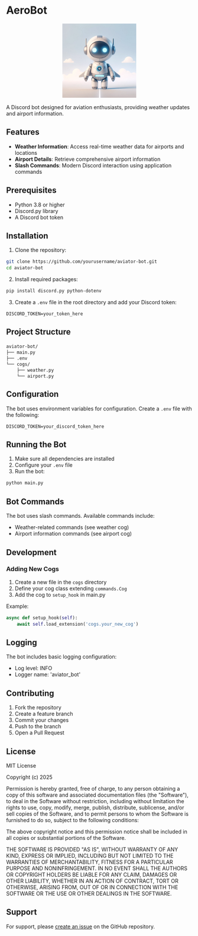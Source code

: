 # AeroBot
<p align="center">
  <img src="583a204f-875b-46f3-8068-2da0b4d96195.webp" alt="AviatorBot Logo" width="200"/>
</p>
A Discord bot designed for aviation enthusiasts, providing weather updates and airport information.

## Features

- **Weather Information**: Access real-time weather data for airports and locations
- **Airport Details**: Retrieve comprehensive airport information
- **Slash Commands**: Modern Discord interaction using application commands

## Prerequisites

- Python 3.8 or higher
- Discord.py library
- A Discord bot token

## Installation

1. Clone the repository:
```bash
git clone https://github.com/yourusername/aviator-bot.git
cd aviator-bot
```

2. Install required packages:
```bash
pip install discord.py python-dotenv
```

3. Create a `.env` file in the root directory and add your Discord token:
```env
DISCORD_TOKEN=your_token_here
```

## Project Structure

```
aviator-bot/
├── main.py
├── .env
└── cogs/
    ├── weather.py
    └── airport.py
```

## Configuration

The bot uses environment variables for configuration. Create a `.env` file with the following:

```env
DISCORD_TOKEN=your_discord_token_here
```

## Running the Bot

1. Make sure all dependencies are installed
2. Configure your `.env` file
3. Run the bot:
```bash
python main.py
```

## Bot Commands

The bot uses slash commands. Available commands include:
- Weather-related commands (see weather cog)
- Airport information commands (see airport cog)

## Development

### Adding New Cogs

1. Create a new file in the `cogs` directory
2. Define your cog class extending `commands.Cog`
3. Add the cog to `setup_hook` in main.py

Example:
```python
async def setup_hook(self):
    await self.load_extension('cogs.your_new_cog')
```

## Logging

The bot includes basic logging configuration:
- Log level: INFO
- Logger name: 'aviator_bot'

## Contributing

1. Fork the repository
2. Create a feature branch
3. Commit your changes
4. Push to the branch
5. Open a Pull Request

## License

MIT License

Copyright (c) 2025

Permission is hereby granted, free of charge, to any person obtaining a copy
of this software and associated documentation files (the "Software"), to deal
in the Software without restriction, including without limitation the rights
to use, copy, modify, merge, publish, distribute, sublicense, and/or sell
copies of the Software, and to permit persons to whom the Software is
furnished to do so, subject to the following conditions:

The above copyright notice and this permission notice shall be included in all
copies or substantial portions of the Software.

THE SOFTWARE IS PROVIDED "AS IS", WITHOUT WARRANTY OF ANY KIND, EXPRESS OR
IMPLIED, INCLUDING BUT NOT LIMITED TO THE WARRANTIES OF MERCHANTABILITY,
FITNESS FOR A PARTICULAR PURPOSE AND NONINFRINGEMENT. IN NO EVENT SHALL THE
AUTHORS OR COPYRIGHT HOLDERS BE LIABLE FOR ANY CLAIM, DAMAGES OR OTHER
LIABILITY, WHETHER IN AN ACTION OF CONTRACT, TORT OR OTHERWISE, ARISING FROM,
OUT OF OR IN CONNECTION WITH THE SOFTWARE OR THE USE OR OTHER DEALINGS IN THE
SOFTWARE.

## Support

For support, please [create an issue](https://github.com/yourusername/aviator-bot/issues) on the GitHub repository.